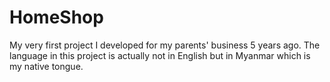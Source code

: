 # HomeShop
My very first project I developed for my parents' business 5 years ago. The language in this project is actually not in English but in Myanmar which is my native tongue.
